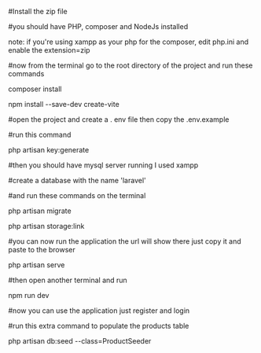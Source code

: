 
#Install the zip file

#you should have PHP, composer and NodeJs installed

note: if you're using xampp as your php for the composer, edit php.ini and enable the extension=zip

#now from the terminal go to the root directory of the project and run these commands

composer install

npm install --save-dev create-vite

#open the project and create a . env file then copy the .env.example

#run this command

php artisan key:generate

#then you should have mysql server running I used xampp

#create a database with the name 'laravel'

#and run these commands on the terminal

php artisan migrate

php artisan storage:link


#you can now run the application the url will show there just copy it and paste to the browser

php artisan serve

#then open another terminal and run

npm run dev

#now you can use the application just register and login

#run this extra command to populate the products table 

php artisan db:seed --class=ProductSeeder
